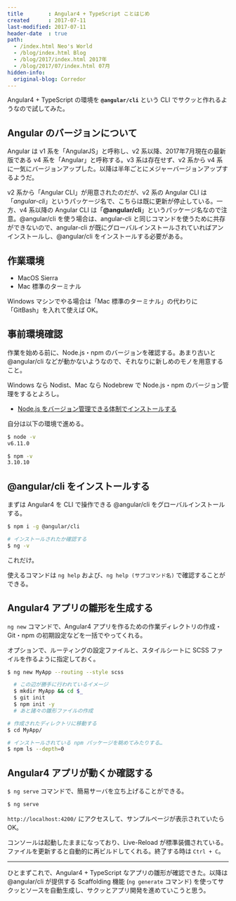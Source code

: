 ```yaml
---
title        : Angular4 + TypeScript ことはじめ
created      : 2017-07-11
last-modified: 2017-07-11
header-date  : true
path:
  - /index.html Neo's World
  - /blog/index.html Blog
  - /blog/2017/index.html 2017年
  - /blog/2017/07/index.html 07月
hidden-info:
  original-blog: Corredor
---
```


Angular4 + TypeScript の環境を **`@angular/cli`** という CLI でサクッと作れるようなので試してみた。

## Angular のバージョンについて

Angular は v1 系を「AngularJS」と呼称し、v2 系以降、2017年7月現在の最新版である v4 系を「Angular」と呼称する。v3 系は存在せず、v2 系から v4 系に一気にバージョンアップした。以降は半年ごとにメジャーバージョンアップするようだ。

v2 系から「Angular CLI」が用意されたのだが、v2 系の Angular CLI は「*angular-cli*」というパッケージ名で、こちらは既に更新が停止している。一方、v4 系以降の Angular CLI は「**@angular/cli**」というパッケージ名なので注意。@angular/cli を使う場合は、angular-cli と同じコマンドを使うために共存ができないので、angular-cli が既にグローバルインストールされていればアンインストールし、@angular/cli をインストールする必要がある。

## 作業環境

- MacOS Sierra
- Mac 標準のターミナル

Windows マシンでやる場合は「Mac 標準のターミナル」の代わりに「GitBash」を入れて使えば OK。

## 事前環境確認

作業を始める前に、Node.js・npm のバージョンを確認する。あまり古いと @angular/cli などが動かないようなので、それなりに新しめのモノを用意すること。

Windows なら Nodist、Mac なら Nodebrew で Node.js・npm のバージョン管理をするとよろし。

- [Node.js をバージョン管理できる体制でインストールする](/blog/2016/05/26-05.html)

自分は以下の環境で進める。

```bash
$ node -v
v6.11.0

$ npm -v
3.10.10
```

## @angular/cli をインストールする

まずは Angular4 を CLI で操作できる @angular/cli をグローバルインストールする。

```bash
$ npm i -g @angular/cli

# インストールされたか確認する
$ ng -v
```

これだけ。

使えるコマンドは `ng help` および、`ng help (サブコマンド名)` で確認することができる。

## Angular4 アプリの雛形を生成する

`ng new` コマンドで、Angular4 アプリを作るための作業ディレクトリの作成・Git・npm の初期設定などを一括でやってくれる。

オプションで、ルーティングの設定ファイルと、スタイルシートに SCSS ファイルを作るように指定しておく。

```bash
$ ng new MyApp --routing --style scss

  # この辺が勝手に行われているイメージ
  $ mkdir MyApp && cd $_
  $ git init
  $ npm init -y
  # あと諸々の雛形ファイルの作成

# 作成されたディレクトリに移動する
$ cd MyApp/

# インストールされている npm パッケージを眺めてみたりする…
$ npm ls --depth=0
```

## Angular4 アプリが動くか確認する

`$ ng serve` コマンドで、簡易サーバを立ち上げることができる。

```bash
$ ng serve
```

`http://localhost:4200/` にアクセスして、サンプルページが表示されていたら OK。

コンソールは起動したままになっており、Live-Reload が標準装備されている。ファイルを更新すると自動的に再ビルドしてくれる。終了する時は `Ctrl + C`。

---

ひとまずこれで、Angular4 + TypeScript なアプリの雛形が確認できた。以降は @angular/cli が提供する Scaffolding 機能 (`ng generate` コマンド) を使ってサクッとソースを自動生成し、サクッとアプリ開発を進めていこうと思う。
